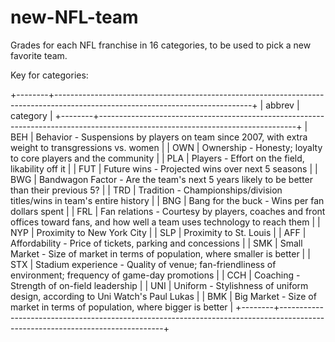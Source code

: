 # new-NFL-team
Grades for each NFL franchise in 16 categories, to be used to pick a new favorite team.

Key for categories:

+--------+-------------------------------------------------------------------------------------------------------------------------------+
| abbrev |                                                           category                                                            |
+--------+-------------------------------------------------------------------------------------------------------------------------------+
| BEH    | Behavior - Suspensions by players on team since 2007, with extra weight to transgressions vs. women                           |
| OWN    | Ownership - Honesty; loyalty to core players and the community                                                                |
| PLA    | Players - Effort on the field, likability off it                                                                              |
| FUT    | Future wins - Projected wins over next 5 seasons                                                                              |
| BWG    | Bandwagon Factor - Are the team's next 5 years likely to be better than their previous 5?                                     |
| TRD    | Tradition - Championships/division titles/wins in team's entire history                                                       |
| BNG    | Bang for the buck - Wins per fan dollars spent                                                                                |
| FRL    | Fan relations - Courtesy by players, coaches and front offices toward fans, and how well a team uses technology to reach them |
| NYP    | Proximity to New York City                                                                                                    |
| SLP    | Proximity to St. Louis                                                                                                        |
| AFF    | Affordability - Price of tickets, parking and concessions                                                                     |
| SMK    | Small Market - Size of market in terms of population, where smaller is better                                                 |
| STX    | Stadium experience - Quality of venue; fan-friendliness of environment; frequency of game-day promotions                      |
| CCH    | Coaching - Strength of on-field leadership                                                                                    |
| UNI    | Uniform - Stylishness of uniform design, according to Uni Watch's Paul Lukas                                                  |
| BMK    | Big Market - Size of market in terms of population, where bigger is better                                                    |
+--------+-------------------------------------------------------------------------------------------------------------------------------+
